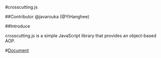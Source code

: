 #crosscutting.js

##Contributor
@javarouka (@YiHanghee)

##Introduce

crosscutting.js is a simple JavaScript library that provides an object-based AOP.

#[Document](http://javarouka.github.io/crosscutting.js/)
